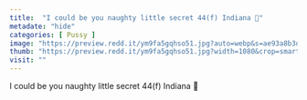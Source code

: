 ```yaml
---
title:  "I could be you naughty little secret 44(f) Indiana 💋"
metadate: "hide"
categories: [ Pussy ]
image: "https://preview.redd.it/ym9fa5gqhso51.jpg?auto=webp&s=ae93a8b3d6a7b3ad3a84ad22dec257b489571d02"
thumb: "https://preview.redd.it/ym9fa5gqhso51.jpg?width=1080&crop=smart&auto=webp&s=76ea0f7601e3bb9766a6fd643120fff3a0aaaa18"
visit: ""
---
```

I could be you naughty little secret 44(f) Indiana 💋
